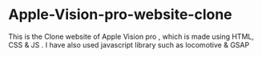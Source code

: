 # Apple-Vision-pro-website-clone
This is the Clone website of Apple Vision pro , which is made using HTML, CSS &amp; JS . I have also used javascript library such as locomotive  &amp; GSAP 
